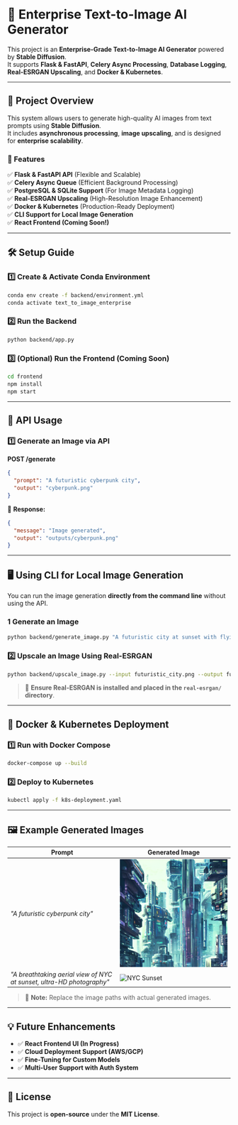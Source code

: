 # 🚀 Enterprise Text-to-Image AI Generator

This project is an **Enterprise-Grade Text-to-Image AI Generator** powered by **Stable Diffusion**.  
It supports **Flask & FastAPI**, **Celery Async Processing**, **Database Logging**, **Real-ESRGAN Upscaling**, and **Docker & Kubernetes**.

---

## **📌 Project Overview**
This system allows users to generate high-quality AI images from text prompts using **Stable Diffusion**.  
It includes **asynchronous processing**, **image upscaling**, and is designed for **enterprise scalability**.

### **🌟 Features**
✅ **Flask & FastAPI API** (Flexible and Scalable)  
✅ **Celery Async Queue** (Efficient Background Processing)  
✅ **PostgreSQL & SQLite Support** (For Image Metadata Logging)  
✅ **Real-ESRGAN Upscaling** (High-Resolution Image Enhancement)  
✅ **Docker & Kubernetes** (Production-Ready Deployment)  
✅ **CLI Support for Local Image Generation**  
✅ **React Frontend (Coming Soon!)**  

---

## **🛠️ Setup Guide**
### **1️⃣ Create & Activate Conda Environment**
```sh
conda env create -f backend/environment.yml
conda activate text_to_image_enterprise
```

### **2️⃣ Run the Backend**
```sh
python backend/app.py
```

### **3️⃣ (Optional) Run the Frontend (Coming Soon)**
```sh
cd frontend
npm install
npm start
```

---

## **📡 API Usage**
### **1️⃣ Generate an Image via API**
**POST /generate**
```json
{
  "prompt": "A futuristic cyberpunk city",
  "output": "cyberpunk.png"
}
```
🔹 **Response:**
```json
{
  "message": "Image generated",
  "output": "outputs/cyberpunk.png"
}
```

---

## **🖥️ Using CLI for Local Image Generation**
You can run the image generation **directly from the command line** without using the API.

### **1 Generate an Image**
```sh
python backend/generate_image.py "A futuristic city at sunset with flying cars" --output futuristic_city.png
```

### **2️⃣ Upscale an Image Using Real-ESRGAN**
```sh
python backend/upscale_image.py --input futuristic_city.png --output futuristic_city_upscaled.png
```

> 📌 **Ensure Real-ESRGAN is installed and placed in the `real-esrgan/` directory**.

---

## **🐳 Docker & Kubernetes Deployment**
### **1️⃣ Run with Docker Compose**
```sh
docker-compose up --build
```

### **2️⃣ Deploy to Kubernetes**
```sh
kubectl apply -f k8s-deployment.yaml
```

---

## **🖼️ Example Generated Images**
| **Prompt** | **Generated Image** |
|------------|---------------------|
| *"A futuristic cyberpunk city"* | ![Cyberpunk City](outputs/cyberpunk.png) |
| *"A breathtaking aerial view of NYC at sunset, ultra-HD photography"* | ![NYC Sunset](outputs/city_upscaled.png) |

> 📌 **Note:** Replace the image paths with actual generated images.

---

## **💡 Future Enhancements**
- ✅ **React Frontend UI (In Progress)**
- ✅ **Cloud Deployment Support (AWS/GCP)**
- ✅ **Fine-Tuning for Custom Models**
- ✅ **Multi-User Support with Auth System**

---

## **📜 License**
This project is **open-source** under the **MIT License**.

